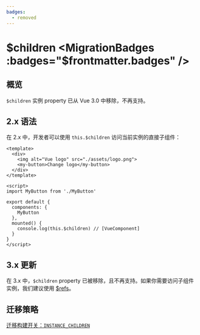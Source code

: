 ```yaml
---
badges:
  - removed
---
```


# $children <MigrationBadges :badges="$frontmatter.badges" />

## 概览

`$children` 实例 property 已从 Vue 3.0 中移除，不再支持。

## 2.x 语法

在 2.x 中，开发者可以使用 `this.$children` 访问当前实例的直接子组件：

```vue
<template>
  <div>
    <img alt="Vue logo" src="./assets/logo.png">
    <my-button>Change logo</my-button>
  </div>
</template>

<script>
import MyButton from './MyButton'

export default {
  components: {
    MyButton
  },
  mounted() {
    console.log(this.$children) // [VueComponent]
  }
}
</script>
```

## 3.x 更新

在 3.x 中，`$children` property 已被移除，且不再支持。如果你需要访问子组件实例，我们建议使用 [$refs](https://cn.vuejs.org/guide/essentials/template-refs.html#template-refs)。

## 迁移策略

[迁移构建开关：`INSTANCE_CHILDREN`](../migration-build.html#兼容性配置)
